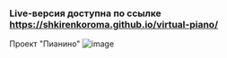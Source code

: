 ### Live-версия доступна по ссылке https://shkirenkoroma.github.io/virtual-piano/
Проект "Пианино"
![image](https://user-images.githubusercontent.com/61347452/228733535-dee08e0c-51f6-4c08-8c4d-c3fc57e6f6d7.png)


